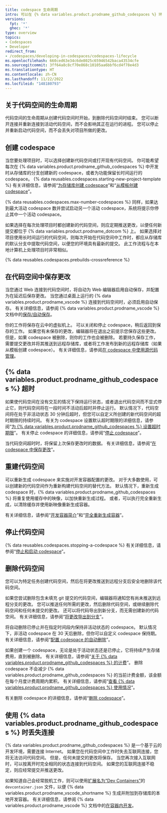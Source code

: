 ```yaml
---
title: codespace 生命周期
intro: 可以在 {% data variables.product.prodname_github_codespaces %} 环境中进行开发，并在整个 codespace 生命周期中维护数据。
versions:
  fpt: '*'
  ghec: '*'
type: overview
topics:
- Codespaces
- Developer
redirect_from:
- /codespaces/developing-in-codespaces/codespaces-lifecycle
ms.openlocfilehash: 660ced63e34c6de8025c65946542baca43534cfe
ms.sourcegitcommit: 3ff64a8c8cf70e868c10105aa6bbf6cd4f78e4d3
ms.translationtype: HT
ms.contentlocale: zh-CN
ms.lasthandoff: 11/22/2022
ms.locfileid: "148180793"
---
```

## 关于代码空间的生命周期

代码空间的生命周期从创建代码空间时开始，到删除代码空间时结束。 您可以断开连接并重新连接到活动代码空间，而不会影响其正在运行的进程。 您可以停止并重新启动代码空间，而不会丢失对项目所做的更改。

## 创建 codespace

当您要处理项目时，可以选择创建新代码空间或打开现有代码空间。 你可能希望每次在 {% data variables.product.prodname_github_codespaces %} 中开发时从存储库的分支创建新的 codespace，或者为功能保留长时间运行的 codespace。 {% data reusables.codespaces.starting-new-project-template %} 有关详细信息，请参阅“[为存储库创建 codespace](/codespaces/developing-in-codespaces/creating-a-codespace-for-a-repository)”和“[从模板创建 codespace](/codespaces/developing-in-codespaces/creating-a-codespace-from-a-template)”。

{% data reusables.codespaces.max-number-codespaces %} 同样，如果达到最大活动 codespace 数并尝试启动另一个活动 codespace，系统将提示你停止其中一个活动 codespace。

如果选择在每次处理项目时都创建新的代码空间，则应定期推送更改，以便任何新提交都位于 {% data variables.product.prodname_dotcom %} 上。 如果选择对项目使用长时间运行的代码空间，则每次开始在代码空间中工作时，都应从存储库的默认分支中提取代码空间，以便您的环境具有最新的提交。 此工作流程与在本地计算机上处理项目时非常相似。 

{% data reusables.codespaces.prebuilds-crossreference %}

## 在代码空间中保存更改

当您通过 Web 连接到代码空间时，将自动为 Web 编辑器启用自动保存，并配置为在延迟后保存更改。 当您通过桌面上运行的 {% data variables.product.prodname_vscode %} 连接到代码空间时，必须启用自动保存。 有关详细信息，请参阅 {% data variables.product.prodname_vscode %} 文档中的[保存/自动保存](https://code.visualstudio.com/docs/editor/codebasics#_save-auto-save)。

你的工作将保存在云中的虚拟机上。 可以关闭和停止 codespace，稍后返回到保存的工作。 如果您有未保存的更改，编辑器将在退出之前提示您保存这些更改。 但是，如果 codespace 被删除，则你的工作也会被删除。 若要持久保存工作，需要提交更改并将其推送到远程存储库，或者将工作发布到新的远程存储库（如果从模板创建 codespace）。 有关详细信息，请参阅[在 codespace 中使用源代码管理](/codespaces/developing-in-codespaces/using-source-control-in-your-codespace)。

## {% data variables.product.prodname_github_codespaces %} 超时

如果使代码空间在没有交互的情况下保持运行状态，或者退出代码空间而不显式停止它，则代码空间将在一段时间不活动后超时并停止运行。 默认情况下，代码空间将在处于非活动状态 30 分钟后超时，但您可以自定义所创建的新代码空间的超时期限的持续时间。 有关为 codespace 设置默认超时期限的详细信息，请参阅“[为 {% data variables.product.prodname_github_codespaces %} 设置超时期限](/codespaces/customizing-your-codespace/setting-your-timeout-period-for-github-codespaces)”。 有关停止 codespace 的详细信息，请参阅“[停止 codespace](#stopping-a-codespace)”。

当代码空间超时时，将保留上次保存更改时的数据。 有关详细信息，请参阅“[在 codespace 中保存更改](#saving-changes-in-a-codespace)”。

## 重建代码空间

可以重新生成 codespace 来实施对开发容器配置的更改。 对于大多数使用，可以创建新的代码空间作为重新构建代码空间的替代方法。 默认情况下，重新生成 codespace 时，{% data variables.product.prodname_github_codespaces %} 将重复使用缓存中的映像，以加快重新生成过程。 或者，可以执行完全重新生成，以清除缓存并使用新映像重新生成容器。

有关详细信息，请参阅“[开发容器简介](/codespaces/setting-up-your-project-for-codespaces/introduction-to-dev-containers#applying-configuration-changes-to-a-codespace)”和“[完全重新生成容器](/codespaces/codespaces-reference/performing-a-full-rebuild-of-a-container)”。

## 停止代码空间

{% data reusables.codespaces.stopping-a-codespace %} 有关详细信息，请参阅“[停止和启动 codespace](/codespaces/developing-in-codespaces/stopping-and-starting-a-codespace)”。

## 删除代码空间

您可以为特定任务创建代码空间，然后在将更改推送到远程分支后安全地删除该代码空间。

如果您尝试删除包含未填充 git 提交的代码空间，编辑器将通知您有尚未推送到远程分支的更改。 您可以推送任何所需的更改，然后删除代码空间，或继续删除代码空间和任何未提交的更改。 还可以将代码导出到新分支，而无需创建新的代码空间。 有关详细信息，请参阅“[将更改导出到分支](/codespaces/troubleshooting/exporting-changes-to-a-branch)”。

将自动删除已停止并在指定时间段内保持非活动状态的 codespace。 默认情况下，非活动 codespace 在 30 天后删除，但你可以自定义 codespace 保持期。 有关详细信息，请参阅“[配置 codespace 的自动删除](/codespaces/customizing-your-codespace/configuring-automatic-deletion-of-your-codespaces)”。

如果创建一个 codespace，无论是处于活动状态还是已停止，它将持续产生存储费用，直到被删除。 有关详细信息，请参阅“[关于 {% data variables.product.prodname_github_codespaces %} 的计费](/billing/managing-billing-for-github-codespaces/about-billing-for-github-codespaces#billing-for-storage-usage)”。 删除 codespace 不会减少 {% data variables.product.prodname_github_codespaces %} 的当前计费金额，该金额在每个月度计费周期内累积。 有关详细信息，请参阅“[查看 {% data variables.product.prodname_github_codespaces %} 使用情况](/billing/managing-billing-for-github-codespaces/viewing-your-github-codespaces-usage)”。

有关删除 codespace 的详细信息，请参阅“[删除 codespace](/codespaces/developing-in-codespaces/deleting-a-codespace)”。

## 使用 {% data variables.product.prodname_github_codespaces %} 时丢失连接

{% data variables.product.prodname_github_codespaces %} 是一个基于云的开发环境，需要连接 Internet。 如果您在代码空间中工作时失去互联网连接，您将无法访问代码空间。 但是，任何未提交的更改将保存。 当您再次接入互联网时，可以按离开时完全相同的状态连接到代码空间。 如果您的互联网连接不稳定，则应经常提交并推送更改。

如果知道自己会经常脱机工作，则可以使用[扩展名为“Dev Containers”](https://marketplace.visualstudio.com/items?itemName=ms-vscode-remote.remote-containers)的 `devcontainer.json` 文件，以便 {% data variables.product.prodname_vscode_shortname %} 生成并附加到存储库的本地开发容器。 有关详细信息，请参阅 {% data variables.product.prodname_vscode %} 文档中的[在容器内开发](https://code.visualstudio.com/docs/remote/containers)。
